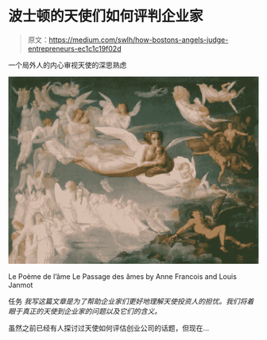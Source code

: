 # 波士顿的天使们如何评判企业家

> 原文：<https://medium.com/swlh/how-bostons-angels-judge-entrepreneurs-ec1c1c19f02d>

一个局外人的内心审视天使的深思熟虑

![](img/8f1f41c60c9abd322502cb3a9df7412d.png)

Le Poème de l’âme ­Le Passage des âmes by Anne Francois and Louis Janmot

任务
*我写这篇文章是为了帮助企业家们更好地理解天使投资人的担忧。我们将着眼于真正的天使到企业家的问题以及它们的含义。*

虽然之前已经有人探讨过天使如何评估创业公司的话题，但现在…